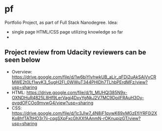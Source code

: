 # pf
Portfolio Project, as part of Full Stack Nanodegree.
Idea: 
- single page HTML/CSS page utilizing knowledge so far
- 
## Project review from Udacity reviewers can be seen below
- Overview: https://drive.google.com/file/d/1w6biYlvhwkUB_aLir_qFDj2uAkSAjVvCRMWE2t0Lf1wvK3_5ugH2Fl_0WWuT344PHlDh7TLhbPErdMFz/view?usp=sharing
- HTML: https://drive.google.com/file/d/1t_MUHQl385N9x-OXNDHuR4825L8Hf9LerVagj4DxyYgNkJ2V7MC9DpilFRAuH3Oy-qvqdOFCOo9mvwG4/view?usp=sharing
- CSS: https://drive.google.com/file/d/1c3Jlw7_4N8iF1qywK69xMGzEfjYRF0i2XKo8hfTATtHO3r7ji-cqgSXpFxcGhXXfAAnmN-rOKnupjzGT/view?usp=sharing

